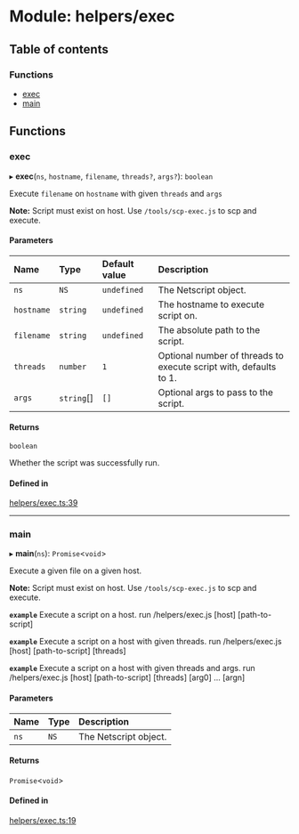 # Module: helpers/exec

## Table of contents

### Functions

- [exec](../wiki/helpers.exec#exec)
- [main](../wiki/helpers.exec#main)

## Functions

### exec

▸ **exec**(`ns`, `hostname`, `filename`, `threads?`, `args?`): `boolean`

Execute `filename` on `hostname` with given `threads` and `args`

**Note:** Script must exist on host. Use `/tools/scp-exec.js` to scp and execute.

#### Parameters

| Name | Type | Default value | Description |
| :------ | :------ | :------ | :------ |
| `ns` | `NS` | `undefined` | The Netscript object. |
| `hostname` | `string` | `undefined` | The hostname to execute script on. |
| `filename` | `string` | `undefined` | The absolute path to the script. |
| `threads` | `number` | `1` | Optional number of threads to execute script with, defaults to 1. |
| `args` | `string`[] | `[]` | Optional args to pass to the script. |

#### Returns

`boolean`

Whether the script was successfully run.

#### Defined in

[helpers/exec.ts:39](https://github.com/vladzaharia/bitburner/blob/468eb83/src/helpers/exec.ts#L39)

___

### main

▸ **main**(`ns`): `Promise`<`void`\>

Execute a given file on a given host.

**Note:** Script must exist on host. Use `/tools/scp-exec.js` to scp and execute.

**`example`** Execute a script on a host.
run /helpers/exec.js [host] [path-to-script]

**`example`** Execute a script on a host with given threads.
run /helpers/exec.js [host] [path-to-script] [threads]

**`example`** Execute a script on a host with given threads and args.
run /helpers/exec.js [host] [path-to-script] [threads] [arg0] ... [argn]

#### Parameters

| Name | Type | Description |
| :------ | :------ | :------ |
| `ns` | `NS` | The Netscript object. |

#### Returns

`Promise`<`void`\>

#### Defined in

[helpers/exec.ts:19](https://github.com/vladzaharia/bitburner/blob/468eb83/src/helpers/exec.ts#L19)
